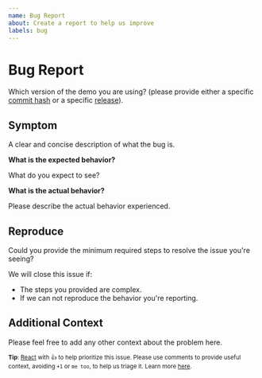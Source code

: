 ```yaml
---
name: Bug Report
about: Create a report to help us improve
labels: bug
---
```


# Bug Report

Which version of the demo you are using? (please provide either a specific
[commit
hash](https://github.com/open-telemetry/opentelemetry-demo/commits/main)
or a specific
[release](https://github.com/open-telemetry/opentelemetry-demo/releases)).

## Symptom

A clear and concise description of what the bug is.

**What is the expected behavior?**

What do you expect to see?

**What is the actual behavior?**

Please describe the actual behavior experienced.

## Reproduce

Could you provide the minimum required steps to resolve the issue you're seeing?

We will close this issue if:

* The steps you provided are complex.
* If we can not reproduce the behavior you're reporting.

## Additional Context

Please feel free to add any other context about the problem here.

<sub>**Tip**: [React](https://github.blog/news-insights/product-news/add-reactions-to-pull-requests-issues-and-comments/) with 👍 to help prioritize this issue. Please use comments to provide useful context, avoiding `+1` or `me too`, to help us triage it. Learn more [here](https://opentelemetry.io/community/end-user/issue-participation/).</sub>

